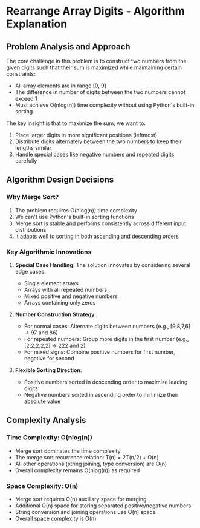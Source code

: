 <!--
Problem 3: Rearrange Array Digits

Provide an explanation for your answer, clearly organizing your thoughts into
concise and easy-to-understand language.

Focus on explaining the reasoning behind your decisions rather than giving a 
detailed description of the code. For instance, why did you choose a particular 
data structure? Additionally, discuss the efficiency of your solution in terms 
of time and space complexity. If necessary, you can support your explanation 
with code snippets or mathematical formulas. For guidance on how to write 
formulas in markdown, refer to https://docs.github.com/en/get-started/writing-on-github/working-with-advanced-formatting/writing-mathematical-expressions.
-->
# Rearrange Array Digits - Algorithm Explanation

## Problem Analysis and Approach

The core challenge in this problem is to construct two numbers from the given digits such that their sum is maximized while maintaining certain constraints:
- All array elements are in range [0, 9]
- The difference in number of digits between the two numbers cannot exceed 1
- Must achieve O(nlog(n)) time complexity without using Python's built-in sorting

The key insight is that to maximize the sum, we want to:
1. Place larger digits in more significant positions (leftmost)
2. Distribute digits alternately between the two numbers to keep their lengths similar
3. Handle special cases like negative numbers and repeated digits carefully

## Algorithm Design Decisions

### Why Merge Sort?
1. The problem requires O(nlog(n)) time complexity
2. We can't use Python's built-in sorting functions
3. Merge sort is stable and performs consistently across different input distributions
4. It adapts well to sorting in both ascending and descending orders

### Key Algorithmic Innovations

1. **Special Case Handling**: The solution innovates by considering several edge cases:
   - Single element arrays
   - Arrays with all repeated numbers
   - Mixed positive and negative numbers
   - Arrays containing only zeros

2. **Number Construction Strategy**: 
   - For normal cases: Alternate digits between numbers (e.g., [9,8,7,6] → 97 and 86)
   - For repeated numbers: Group more digits in the first number (e.g., [2,2,2,2,2] → 222 and 2)
   - For mixed signs: Combine positive numbers for first number, negative for second

3. **Flexible Sorting Direction**:
   - Positive numbers sorted in descending order to maximize leading digits
   - Negative numbers sorted in ascending order to minimize their absolute value

## Complexity Analysis

### Time Complexity: O(nlog(n))
- Merge sort dominates the time complexity
- The merge sort recurrence relation: T(n) = 2T(n/2) + O(n)
- All other operations (string joining, type conversion) are O(n)
- Overall complexity remains O(nlog(n)) as required

### Space Complexity: O(n)
- Merge sort requires O(n) auxiliary space for merging
- Additional O(n) space for storing separated positive/negative numbers
- String conversion and joining operations use O(n) space
- Overall space complexity is O(n)
